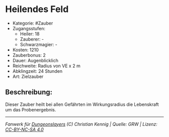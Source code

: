# Heilendes Feld  
- Kategorie: #Zauber  
- Zugangsstufen:  
  - Heiler: 18  
  - Zauberer: -  
  - Schwarzmagier: -  
- Kosten: 1210  
- Zauberbonus: 2  
- Dauer: Augenblicklich  
- Reichweite: Radius von VE x 2 m  
- Abklingzeit: 24 Stunden  
- Art: Zielzauber     

## Beschreibung:
Dieser Zauber heilt bei allen Gefährten im Wirkungsradius die Lebenskraft um das Probenergebnis.


___
*Fanwerk für [Dungeonslayers](https://www.dungeonslayers.net/) (C) Christian Kennig | Quelle: GRW | Lizenz: [CC-BY-NC-SA 4.0](https://creativecommons.org/licenses/by-nc-sa/4.0/deed.de)*